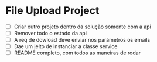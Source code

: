 # File Upload Project

- [ ] Criar outro projeto dentro da solução somente com a api
- [ ] Remover todo o estado da api
- [ ] A req de dowload deve enviar nos parâmetros os emails
- [ ] Dae um jeito de instanciar a classe service
- [ ] README completo, com todos as maneiras de rodar
